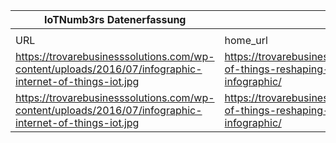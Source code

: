 |IoTNumb3rs Datenerfassung|||||||||||
| ---- | ---- | ---- | ---- | ---- | ---- | ---- | ---- | ---- | ---- | ---- |
||||||||||||
|URL|home_url|filename|device_class|device_count|market_class|market_volume|prognosis_year|publication_year|authorship_class|Dropbox folder|
|https://trovarebusinesssolutions.com/wp-content/uploads/2016/07/infographic-internet-of-things-iot.jpg|https://trovarebusinesssolutions.com/blog/internet-of-things-reshaping-the-business-we-know-infographic/|file1_infographic-internet-of-things-iot.jpg|Generic IoT|50100000000|||2020|2016|company|MariaMarg/20181122-1500|
|https://trovarebusinesssolutions.com/wp-content/uploads/2016/07/infographic-internet-of-things-iot.jpg|https://trovarebusinesssolutions.com/blog/internet-of-things-reshaping-the-business-we-know-infographic/|file1_infographic-internet-of-things-iot.jpg|||investment|1E+13||2016|company|MariaMarg/20181122-1500|
